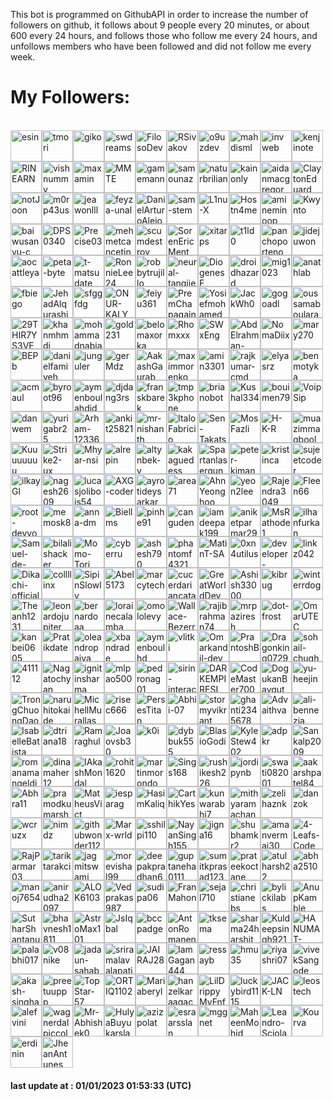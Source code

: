 <p>This bot is programmed on GithubAPI in order to increase the number of followers on github, it follows about 9 people every 20 minutes, or about 600 every 24 hours, and follows those who follow me every 24 hours, and unfollows members who have been followed and did not follow me every week.</p><h1>My Followers:</h1><br><a href="https://github.com/esin"><img src="https://github.com/esin.png" alt="esin" style="height:50px;width:50px;"/></a><a href="https://github.com/tmori"><img src="https://github.com/tmori.png" alt="tmori" style="height:50px;width:50px;"/></a><a href="https://github.com/giko"><img src="https://github.com/giko.png" alt="giko" style="height:50px;width:50px;"/></a><a href="https://github.com/swdreams"><img src="https://github.com/swdreams.png" alt="swdreams" style="height:50px;width:50px;"/></a><a href="https://github.com/FilosoDev"><img src="https://github.com/FilosoDev.png" alt="FilosoDev" style="height:50px;width:50px;"/></a><a href="https://github.com/RSivakov"><img src="https://github.com/RSivakov.png" alt="RSivakov" style="height:50px;width:50px;"/></a><a href="https://github.com/o9uzdev"><img src="https://github.com/o9uzdev.png" alt="o9uzdev" style="height:50px;width:50px;"/></a><a href="https://github.com/mahdisml"><img src="https://github.com/mahdisml.png" alt="mahdisml" style="height:50px;width:50px;"/></a><a href="https://github.com/invweb"><img src="https://github.com/invweb.png" alt="invweb" style="height:50px;width:50px;"/></a><a href="https://github.com/kenjinote"><img src="https://github.com/kenjinote.png" alt="kenjinote" style="height:50px;width:50px;"/></a><a href="https://github.com/RINEARN"><img src="https://github.com/RINEARN.png" alt="RINEARN" style="height:50px;width:50px;"/></a><a href="https://github.com/vishnummv"><img src="https://github.com/vishnummv.png" alt="vishnummv" style="height:50px;width:50px;"/></a><a href="https://github.com/maxamin"><img src="https://github.com/maxamin.png" alt="maxamin" style="height:50px;width:50px;"/></a><a href="https://github.com/MMTE"><img src="https://github.com/MMTE.png" alt="MMTE" style="height:50px;width:50px;"/></a><a href="https://github.com/gamemann"><img src="https://github.com/gamemann.png" alt="gamemann" style="height:50px;width:50px;"/></a><a href="https://github.com/samounaz"><img src="https://github.com/samounaz.png" alt="samounaz" style="height:50px;width:50px;"/></a><a href="https://github.com/naturbrilian"><img src="https://github.com/naturbrilian.png" alt="naturbrilian" style="height:50px;width:50px;"/></a><a href="https://github.com/kainonly"><img src="https://github.com/kainonly.png" alt="kainonly" style="height:50px;width:50px;"/></a><a href="https://github.com/aidanmacgregor"><img src="https://github.com/aidanmacgregor.png" alt="aidanmacgregor" style="height:50px;width:50px;"/></a><a href="https://github.com/ClaytonEduard"><img src="https://github.com/ClaytonEduard.png" alt="ClaytonEduard" style="height:50px;width:50px;"/></a><a href="https://github.com/notJoon"><img src="https://github.com/notJoon.png" alt="notJoon" style="height:50px;width:50px;"/></a><a href="https://github.com/m0rp43us"><img src="https://github.com/m0rp43us.png" alt="m0rp43us" style="height:50px;width:50px;"/></a><a href="https://github.com/jeawonlll"><img src="https://github.com/jeawonlll.png" alt="jeawonlll" style="height:50px;width:50px;"/></a><a href="https://github.com/feyza-unal"><img src="https://github.com/feyza-unal.png" alt="feyza-unal" style="height:50px;width:50px;"/></a><a href="https://github.com/DanielArturoAlejoAlvarez"><img src="https://github.com/DanielArturoAlejoAlvarez.png" alt="DanielArturoAlejoAlvarez" style="height:50px;width:50px;"/></a><a href="https://github.com/sam-stem"><img src="https://github.com/sam-stem.png" alt="sam-stem" style="height:50px;width:50px;"/></a><a href="https://github.com/L1nu-X"><img src="https://github.com/L1nu-X.png" alt="L1nu-X" style="height:50px;width:50px;"/></a><a href="https://github.com/Hostn4me"><img src="https://github.com/Hostn4me.png" alt="Hostn4me" style="height:50px;width:50px;"/></a><a href="https://github.com/amineminoop"><img src="https://github.com/amineminoop.png" alt="amineminoop" style="height:50px;width:50px;"/></a><a href="https://github.com/Kwynto"><img src="https://github.com/Kwynto.png" alt="Kwynto" style="height:50px;width:50px;"/></a><a href="https://github.com/baiwusanyu-c"><img src="https://github.com/baiwusanyu-c.png" alt="baiwusanyu-c" style="height:50px;width:50px;"/></a><a href="https://github.com/DPS0340"><img src="https://github.com/DPS0340.png" alt="DPS0340" style="height:50px;width:50px;"/></a><a href="https://github.com/Precise03"><img src="https://github.com/Precise03.png" alt="Precise03" style="height:50px;width:50px;"/></a><a href="https://github.com/mehmetcancetin"><img src="https://github.com/mehmetcancetin.png" alt="mehmetcancetin" style="height:50px;width:50px;"/></a><a href="https://github.com/scumdestroy"><img src="https://github.com/scumdestroy.png" alt="scumdestroy" style="height:50px;width:50px;"/></a><a href="https://github.com/SorenEricMent"><img src="https://github.com/SorenEricMent.png" alt="SorenEricMent" style="height:50px;width:50px;"/></a><a href="https://github.com/xitarps"><img src="https://github.com/xitarps.png" alt="xitarps" style="height:50px;width:50px;"/></a><a href="https://github.com/t1ld0"><img src="https://github.com/t1ld0.png" alt="t1ld0" style="height:50px;width:50px;"/></a><a href="https://github.com/panchoporteno"><img src="https://github.com/panchoporteno.png" alt="panchoporteno" style="height:50px;width:50px;"/></a><a href="https://github.com/jidejuwon"><img src="https://github.com/jidejuwon.png" alt="jidejuwon" style="height:50px;width:50px;"/></a><a href="https://github.com/aocattleya"><img src="https://github.com/aocattleya.png" alt="aocattleya" style="height:50px;width:50px;"/></a><a href="https://github.com/peta-byte"><img src="https://github.com/peta-byte.png" alt="peta-byte" style="height:50px;width:50px;"/></a><a href="https://github.com/t-matsudate"><img src="https://github.com/t-matsudate.png" alt="t-matsudate" style="height:50px;width:50px;"/></a><a href="https://github.com/RonnieLee24"><img src="https://github.com/RonnieLee24.png" alt="RonnieLee24" style="height:50px;width:50px;"/></a><a href="https://github.com/robbytrujillo"><img src="https://github.com/robbytrujillo.png" alt="robbytrujillo" style="height:50px;width:50px;"/></a><a href="https://github.com/neural-tangjie"><img src="https://github.com/neural-tangjie.png" alt="neural-tangjie" style="height:50px;width:50px;"/></a><a href="https://github.com/DiogenesF"><img src="https://github.com/DiogenesF.png" alt="DiogenesF" style="height:50px;width:50px;"/></a><a href="https://github.com/droidhazard"><img src="https://github.com/droidhazard.png" alt="droidhazard" style="height:50px;width:50px;"/></a><a href="https://github.com/mig1023"><img src="https://github.com/mig1023.png" alt="mig1023" style="height:50px;width:50px;"/></a><a href="https://github.com/anathlab"><img src="https://github.com/anathlab.png" alt="anathlab" style="height:50px;width:50px;"/></a><a href="https://github.com/fbiego"><img src="https://github.com/fbiego.png" alt="fbiego" style="height:50px;width:50px;"/></a><a href="https://github.com/JehadAlqurashi"><img src="https://github.com/JehadAlqurashi.png" alt="JehadAlqurashi" style="height:50px;width:50px;"/></a><a href="https://github.com/sfggfdg"><img src="https://github.com/sfggfdg.png" alt="sfggfdg" style="height:50px;width:50px;"/></a><a href="https://github.com/ONUR-KALYONCU"><img src="https://github.com/ONUR-KALYONCU.png" alt="ONUR-KALYONCU" style="height:50px;width:50px;"/></a><a href="https://github.com/feiyu361"><img src="https://github.com/feiyu361.png" alt="feiyu361" style="height:50px;width:50px;"/></a><a href="https://github.com/PremChapagain"><img src="https://github.com/PremChapagain.png" alt="PremChapagain" style="height:50px;width:50px;"/></a><a href="https://github.com/Yosiefmohamed"><img src="https://github.com/Yosiefmohamed.png" alt="Yosiefmohamed" style="height:50px;width:50px;"/></a><a href="https://github.com/JackWh0"><img src="https://github.com/JackWh0.png" alt="JackWh0" style="height:50px;width:50px;"/></a><a href="https://github.com/gogoadl"><img src="https://github.com/gogoadl.png" alt="gogoadl" style="height:50px;width:50px;"/></a><a href="https://github.com/oussamaboularak"><img src="https://github.com/oussamaboularak.png" alt="oussamaboularak" style="height:50px;width:50px;"/></a><a href="https://github.com/29THIR7YS3VEN"><img src="https://github.com/29THIR7YS3VEN.png" alt="29THIR7YS3VEN" style="height:50px;width:50px;"/></a><a href="https://github.com/khanmhmdi"><img src="https://github.com/khanmhmdi.png" alt="khanmhmdi" style="height:50px;width:50px;"/></a><a href="https://github.com/mohammadnabia"><img src="https://github.com/mohammadnabia.png" alt="mohammadnabia" style="height:50px;width:50px;"/></a><a href="https://github.com/gold231"><img src="https://github.com/gold231.png" alt="gold231" style="height:50px;width:50px;"/></a><a href="https://github.com/belomaxorka"><img src="https://github.com/belomaxorka.png" alt="belomaxorka" style="height:50px;width:50px;"/></a><a href="https://github.com/Rhomxxx"><img src="https://github.com/Rhomxxx.png" alt="Rhomxxx" style="height:50px;width:50px;"/></a><a href="https://github.com/SWxEng"><img src="https://github.com/SWxEng.png" alt="SWxEng" style="height:50px;width:50px;"/></a><a href="https://github.com/AbdElrahman-Rafaat-Amer"><img src="https://github.com/AbdElrahman-Rafaat-Amer.png" alt="AbdElrahman-Rafaat-Amer" style="height:50px;width:50px;"/></a><a href="https://github.com/NomaDiix"><img src="https://github.com/NomaDiix.png" alt="NomaDiix" style="height:50px;width:50px;"/></a><a href="https://github.com/mary270"><img src="https://github.com/mary270.png" alt="mary270" style="height:50px;width:50px;"/></a><a href="https://github.com/BEPb"><img src="https://github.com/BEPb.png" alt="BEPb" style="height:50px;width:50px;"/></a><a href="https://github.com/danielfamiyeh"><img src="https://github.com/danielfamiyeh.png" alt="danielfamiyeh" style="height:50px;width:50px;"/></a><a href="https://github.com/junguler"><img src="https://github.com/junguler.png" alt="junguler" style="height:50px;width:50px;"/></a><a href="https://github.com/gerMdz"><img src="https://github.com/gerMdz.png" alt="gerMdz" style="height:50px;width:50px;"/></a><a href="https://github.com/AakashGaurab"><img src="https://github.com/AakashGaurab.png" alt="AakashGaurab" style="height:50px;width:50px;"/></a><a href="https://github.com/maximmorenko"><img src="https://github.com/maximmorenko.png" alt="maximmorenko" style="height:50px;width:50px;"/></a><a href="https://github.com/amin3301"><img src="https://github.com/amin3301.png" alt="amin3301" style="height:50px;width:50px;"/></a><a href="https://github.com/rajkumar-cmd"><img src="https://github.com/rajkumar-cmd.png" alt="rajkumar-cmd" style="height:50px;width:50px;"/></a><a href="https://github.com/elyasrz"><img src="https://github.com/elyasrz.png" alt="elyasrz" style="height:50px;width:50px;"/></a><a href="https://github.com/benmotyka"><img src="https://github.com/benmotyka.png" alt="benmotyka" style="height:50px;width:50px;"/></a><a href="https://github.com/acmaul"><img src="https://github.com/acmaul.png" alt="acmaul" style="height:50px;width:50px;"/></a><a href="https://github.com/byroot96"><img src="https://github.com/byroot96.png" alt="byroot96" style="height:50px;width:50px;"/></a><a href="https://github.com/aymenboulahdid"><img src="https://github.com/aymenboulahdid.png" alt="aymenboulahdid" style="height:50px;width:50px;"/></a><a href="https://github.com/djdang3rs"><img src="https://github.com/djdang3rs.png" alt="djdang3rs" style="height:50px;width:50px;"/></a><a href="https://github.com/franskbarek"><img src="https://github.com/franskbarek.png" alt="franskbarek" style="height:50px;width:50px;"/></a><a href="https://github.com/tmp3kphone"><img src="https://github.com/tmp3kphone.png" alt="tmp3kphone" style="height:50px;width:50px;"/></a><a href="https://github.com/brianobot"><img src="https://github.com/brianobot.png" alt="brianobot" style="height:50px;width:50px;"/></a><a href="https://github.com/Kushal334"><img src="https://github.com/Kushal334.png" alt="Kushal334" style="height:50px;width:50px;"/></a><a href="https://github.com/bouimen79"><img src="https://github.com/bouimen79.png" alt="bouimen79" style="height:50px;width:50px;"/></a><a href="https://github.com/VoipSip"><img src="https://github.com/VoipSip.png" alt="VoipSip" style="height:50px;width:50px;"/></a><a href="https://github.com/danwem"><img src="https://github.com/danwem.png" alt="danwem" style="height:50px;width:50px;"/></a><a href="https://github.com/yurigabr25"><img src="https://github.com/yurigabr25.png" alt="yurigabr25" style="height:50px;width:50px;"/></a><a href="https://github.com/Arham-12336"><img src="https://github.com/Arham-12336.png" alt="Arham-12336" style="height:50px;width:50px;"/></a><a href="https://github.com/ankit25821"><img src="https://github.com/ankit25821.png" alt="ankit25821" style="height:50px;width:50px;"/></a><a href="https://github.com/mr-nishanth"><img src="https://github.com/mr-nishanth.png" alt="mr-nishanth" style="height:50px;width:50px;"/></a><a href="https://github.com/ItaloFabricio"><img src="https://github.com/ItaloFabricio.png" alt="ItaloFabricio" style="height:50px;width:50px;"/></a><a href="https://github.com/Sen-Takatsuki"><img src="https://github.com/Sen-Takatsuki.png" alt="Sen-Takatsuki" style="height:50px;width:50px;"/></a><a href="https://github.com/MosFazli"><img src="https://github.com/MosFazli.png" alt="MosFazli" style="height:50px;width:50px;"/></a><a href="https://github.com/H-K-R"><img src="https://github.com/H-K-R.png" alt="H-K-R" style="height:50px;width:50px;"/></a><a href="https://github.com/muazimmaqbool"><img src="https://github.com/muazimmaqbool.png" alt="muazimmaqbool" style="height:50px;width:50px;"/></a><a href="https://github.com/Kuuuuuuuu"><img src="https://github.com/Kuuuuuuuu.png" alt="Kuuuuuuuu" style="height:50px;width:50px;"/></a><a href="https://github.com/Strike2-ux"><img src="https://github.com/Strike2-ux.png" alt="Strike2-ux" style="height:50px;width:50px;"/></a><a href="https://github.com/Mhyar-nsi"><img src="https://github.com/Mhyar-nsi.png" alt="Mhyar-nsi" style="height:50px;width:50px;"/></a><a href="https://github.com/alrepin"><img src="https://github.com/alrepin.png" alt="alrepin" style="height:50px;width:50px;"/></a><a href="https://github.com/altynbek-y"><img src="https://github.com/altynbek-y.png" alt="altynbek-y" style="height:50px;width:50px;"/></a><a href="https://github.com/kakaguedess"><img src="https://github.com/kakaguedess.png" alt="kakaguedess" style="height:50px;width:50px;"/></a><a href="https://github.com/Spartanlasergun"><img src="https://github.com/Spartanlasergun.png" alt="Spartanlasergun" style="height:50px;width:50px;"/></a><a href="https://github.com/peter-kimanzi"><img src="https://github.com/peter-kimanzi.png" alt="peter-kimanzi" style="height:50px;width:50px;"/></a><a href="https://github.com/kristinca"><img src="https://github.com/kristinca.png" alt="kristinca" style="height:50px;width:50px;"/></a><a href="https://github.com/sujeetcoder"><img src="https://github.com/sujeetcoder.png" alt="sujeetcoder" style="height:50px;width:50px;"/></a><a href="https://github.com/ilkayGl"><img src="https://github.com/ilkayGl.png" alt="ilkayGl" style="height:50px;width:50px;"/></a><a href="https://github.com/nagesh2609"><img src="https://github.com/nagesh2609.png" alt="nagesh2609" style="height:50px;width:50px;"/></a><a href="https://github.com/lucasjolibois54"><img src="https://github.com/lucasjolibois54.png" alt="lucasjolibois54" style="height:50px;width:50px;"/></a><a href="https://github.com/AXG-coder"><img src="https://github.com/AXG-coder.png" alt="AXG-coder" style="height:50px;width:50px;"/></a><a href="https://github.com/ayrotideysarkar"><img src="https://github.com/ayrotideysarkar.png" alt="ayrotideysarkar" style="height:50px;width:50px;"/></a><a href="https://github.com/area71"><img src="https://github.com/area71.png" alt="area71" style="height:50px;width:50px;"/></a><a href="https://github.com/AhnYeonghoo"><img src="https://github.com/AhnYeonghoo.png" alt="AhnYeonghoo" style="height:50px;width:50px;"/></a><a href="https://github.com/yeon2lee"><img src="https://github.com/yeon2lee.png" alt="yeon2lee" style="height:50px;width:50px;"/></a><a href="https://github.com/Rajendra3049"><img src="https://github.com/Rajendra3049.png" alt="Rajendra3049" style="height:50px;width:50px;"/></a><a href="https://github.com/Fleen66"><img src="https://github.com/Fleen66.png" alt="Fleen66" style="height:50px;width:50px;"/></a><a href="https://github.com/root-devvoo"><img src="https://github.com/root-devvoo.png" alt="root-devvoo" style="height:50px;width:50px;"/></a><a href="https://github.com/memosk8"><img src="https://github.com/memosk8.png" alt="memosk8" style="height:50px;width:50px;"/></a><a href="https://github.com/anna-dm"><img src="https://github.com/anna-dm.png" alt="anna-dm" style="height:50px;width:50px;"/></a><a href="https://github.com/Biellms"><img src="https://github.com/Biellms.png" alt="Biellms" style="height:50px;width:50px;"/></a><a href="https://github.com/pinhe91"><img src="https://github.com/pinhe91.png" alt="pinhe91" style="height:50px;width:50px;"/></a><a href="https://github.com/canguden"><img src="https://github.com/canguden.png" alt="canguden" style="height:50px;width:50px;"/></a><a href="https://github.com/iamdeepak199"><img src="https://github.com/iamdeepak199.png" alt="iamdeepak199" style="height:50px;width:50px;"/></a><a href="https://github.com/aniketparmar29"><img src="https://github.com/aniketparmar29.png" alt="aniketparmar29" style="height:50px;width:50px;"/></a><a href="https://github.com/MsRathode1"><img src="https://github.com/MsRathode1.png" alt="MsRathode1" style="height:50px;width:50px;"/></a><a href="https://github.com/ilhanfurkan"><img src="https://github.com/ilhanfurkan.png" alt="ilhanfurkan" style="height:50px;width:50px;"/></a><a href="https://github.com/Samuel-de-Oliveira"><img src="https://github.com/Samuel-de-Oliveira.png" alt="Samuel-de-Oliveira" style="height:50px;width:50px;"/></a><a href="https://github.com/bilalishacker"><img src="https://github.com/bilalishacker.png" alt="bilalishacker" style="height:50px;width:50px;"/></a><a href="https://github.com/Momo-Tori"><img src="https://github.com/Momo-Tori.png" alt="Momo-Tori" style="height:50px;width:50px;"/></a><a href="https://github.com/cyberru"><img src="https://github.com/cyberru.png" alt="cyberru" style="height:50px;width:50px;"/></a><a href="https://github.com/ashesh790"><img src="https://github.com/ashesh790.png" alt="ashesh790" style="height:50px;width:50px;"/></a><a href="https://github.com/phantomf4321"><img src="https://github.com/phantomf4321.png" alt="phantomf4321" style="height:50px;width:50px;"/></a><a href="https://github.com/MatinT-SA"><img src="https://github.com/MatinT-SA.png" alt="MatinT-SA" style="height:50px;width:50px;"/></a><a href="https://github.com/0xn4utilus"><img src="https://github.com/0xn4utilus.png" alt="0xn4utilus" style="height:50px;width:50px;"/></a><a href="https://github.com/developer-shourav"><img src="https://github.com/developer-shourav.png" alt="developer-shourav" style="height:50px;width:50px;"/></a><a href="https://github.com/linkz042"><img src="https://github.com/linkz042.png" alt="linkz042" style="height:50px;width:50px;"/></a><a href="https://github.com/Dikachi-official"><img src="https://github.com/Dikachi-official.png" alt="Dikachi-official" style="height:50px;width:50px;"/></a><a href="https://github.com/collllinx"><img src="https://github.com/collllinx.png" alt="collllinx" style="height:50px;width:50px;"/></a><a href="https://github.com/SipinSlowly"><img src="https://github.com/SipinSlowly.png" alt="SipinSlowly" style="height:50px;width:50px;"/></a><a href="https://github.com/Abel5173"><img src="https://github.com/Abel5173.png" alt="Abel5173" style="height:50px;width:50px;"/></a><a href="https://github.com/marcytech"><img src="https://github.com/marcytech.png" alt="marcytech" style="height:50px;width:50px;"/></a><a href="https://github.com/cucerdariancatalin"><img src="https://github.com/cucerdariancatalin.png" alt="cucerdariancatalin" style="height:50px;width:50px;"/></a><a href="https://github.com/GreatWorldDev"><img src="https://github.com/GreatWorldDev.png" alt="GreatWorldDev" style="height:50px;width:50px;"/></a><a href="https://github.com/Ashish33000"><img src="https://github.com/Ashish33000.png" alt="Ashish33000" style="height:50px;width:50px;"/></a><a href="https://github.com/kibrug"><img src="https://github.com/kibrug.png" alt="kibrug" style="height:50px;width:50px;"/></a><a href="https://github.com/winterrdog"><img src="https://github.com/winterrdog.png" alt="winterrdog" style="height:50px;width:50px;"/></a><a href="https://github.com/Theanh1231"><img src="https://github.com/Theanh1231.png" alt="Theanh1231" style="height:50px;width:50px;"/></a><a href="https://github.com/leonardojupiter"><img src="https://github.com/leonardojupiter.png" alt="leonardojupiter" style="height:50px;width:50px;"/></a><a href="https://github.com/bernardoaa"><img src="https://github.com/bernardoaa.png" alt="bernardoaa" style="height:50px;width:50px;"/></a><a href="https://github.com/lorainecalamba"><img src="https://github.com/lorainecalamba.png" alt="lorainecalamba" style="height:50px;width:50px;"/></a><a href="https://github.com/omololevy"><img src="https://github.com/omololevy.png" alt="omololevy" style="height:50px;width:50px;"/></a><a href="https://github.com/Wallace-Bezerra"><img src="https://github.com/Wallace-Bezerra.png" alt="Wallace-Bezerra" style="height:50px;width:50px;"/></a><a href="https://github.com/rajibrahman74"><img src="https://github.com/rajibrahman74.png" alt="rajibrahman74" style="height:50px;width:50px;"/></a><a href="https://github.com/mrpaziresh"><img src="https://github.com/mrpaziresh.png" alt="mrpaziresh" style="height:50px;width:50px;"/></a><a href="https://github.com/dot-frost"><img src="https://github.com/dot-frost.png" alt="dot-frost" style="height:50px;width:50px;"/></a><a href="https://github.com/OmarUTEC"><img src="https://github.com/OmarUTEC.png" alt="OmarUTEC" style="height:50px;width:50px;"/></a><a href="https://github.com/kanbei0605"><img src="https://github.com/kanbei0605.png" alt="kanbei0605" style="height:50px;width:50px;"/></a><a href="https://github.com/Pratikdate"><img src="https://github.com/Pratikdate.png" alt="Pratikdate" style="height:50px;width:50px;"/></a><a href="https://github.com/oleandropaiva"><img src="https://github.com/oleandropaiva.png" alt="oleandropaiva" style="height:50px;width:50px;"/></a><a href="https://github.com/xbandrade"><img src="https://github.com/xbandrade.png" alt="xbandrade" style="height:50px;width:50px;"/></a><a href="https://github.com/aymenboulhd"><img src="https://github.com/aymenboulhd.png" alt="aymenboulhd" style="height:50px;width:50px;"/></a><a href="https://github.com/vlitki"><img src="https://github.com/vlitki.png" alt="vlitki" style="height:50px;width:50px;"/></a><a href="https://github.com/Omarkandil-dev"><img src="https://github.com/Omarkandil-dev.png" alt="Omarkandil-dev" style="height:50px;width:50px;"/></a><a href="https://github.com/PrantoshB"><img src="https://github.com/PrantoshB.png" alt="PrantoshB" style="height:50px;width:50px;"/></a><a href="https://github.com/Dragonking0729"><img src="https://github.com/Dragonking0729.png" alt="Dragonking0729" style="height:50px;width:50px;"/></a><a href="https://github.com/sohail-chughtai"><img src="https://github.com/sohail-chughtai.png" alt="sohail-chughtai" style="height:50px;width:50px;"/></a><a href="https://github.com/411112"><img src="https://github.com/411112.png" alt="411112" style="height:50px;width:50px;"/></a><a href="https://github.com/Nagatochyan"><img src="https://github.com/Nagatochyan.png" alt="Nagatochyan" style="height:50px;width:50px;"/></a><a href="https://github.com/ignitinsharma"><img src="https://github.com/ignitinsharma.png" alt="ignitinsharma" style="height:50px;width:50px;"/></a><a href="https://github.com/mlpao500"><img src="https://github.com/mlpao500.png" alt="mlpao500" style="height:50px;width:50px;"/></a><a href="https://github.com/pedronag01"><img src="https://github.com/pedronag01.png" alt="pedronag01" style="height:50px;width:50px;"/></a><a href="https://github.com/sirin-interact"><img src="https://github.com/sirin-interact.png" alt="sirin-interact" style="height:50px;width:50px;"/></a><a href="https://github.com/DARKEMPIRESL"><img src="https://github.com/DARKEMPIRESL.png" alt="DARKEMPIRESL" style="height:50px;width:50px;"/></a><a href="https://github.com/CodeMaster7000"><img src="https://github.com/CodeMaster7000.png" alt="CodeMaster7000" style="height:50px;width:50px;"/></a><a href="https://github.com/DogukanBaygut"><img src="https://github.com/DogukanBaygut.png" alt="DogukanBaygut" style="height:50px;width:50px;"/></a><a href="https://github.com/yu-heejin"><img src="https://github.com/yu-heejin.png" alt="yu-heejin" style="height:50px;width:50px;"/></a><a href="https://github.com/TrongChuongDao"><img src="https://github.com/TrongChuongDao.png" alt="TrongChuongDao" style="height:50px;width:50px;"/></a><a href="https://github.com/naruhitokaide"><img src="https://github.com/naruhitokaide.png" alt="naruhitokaide" style="height:50px;width:50px;"/></a><a href="https://github.com/MichellMurallas"><img src="https://github.com/MichellMurallas.png" alt="MichellMurallas" style="height:50px;width:50px;"/></a><a href="https://github.com/risec666"><img src="https://github.com/risec666.png" alt="risec666" style="height:50px;width:50px;"/></a><a href="https://github.com/PersesTitan"><img src="https://github.com/PersesTitan.png" alt="PersesTitan" style="height:50px;width:50px;"/></a><a href="https://github.com/Abhii-07"><img src="https://github.com/Abhii-07.png" alt="Abhii-07" style="height:50px;width:50px;"/></a><a href="https://github.com/stormyvikrant"><img src="https://github.com/stormyvikrant.png" alt="stormyvikrant" style="height:50px;width:50px;"/></a><a href="https://github.com/ghanti2345678"><img src="https://github.com/ghanti2345678.png" alt="ghanti2345678" style="height:50px;width:50px;"/></a><a href="https://github.com/Advaithva"><img src="https://github.com/Advaithva.png" alt="Advaithva" style="height:50px;width:50px;"/></a><a href="https://github.com/ali-bennezia"><img src="https://github.com/ali-bennezia.png" alt="ali-bennezia" style="height:50px;width:50px;"/></a><a href="https://github.com/IsabelleBatista"><img src="https://github.com/IsabelleBatista.png" alt="IsabelleBatista" style="height:50px;width:50px;"/></a><a href="https://github.com/dtriana18"><img src="https://github.com/dtriana18.png" alt="dtriana18" style="height:50px;width:50px;"/></a><a href="https://github.com/Ramraghul"><img src="https://github.com/Ramraghul.png" alt="Ramraghul" style="height:50px;width:50px;"/></a><a href="https://github.com/Joaovsb30"><img src="https://github.com/Joaovsb30.png" alt="Joaovsb30" style="height:50px;width:50px;"/></a><a href="https://github.com/k0i"><img src="https://github.com/k0i.png" alt="k0i" style="height:50px;width:50px;"/></a><a href="https://github.com/dybbuk555"><img src="https://github.com/dybbuk555.png" alt="dybbuk555" style="height:50px;width:50px;"/></a><a href="https://github.com/BlasioGodi"><img src="https://github.com/BlasioGodi.png" alt="BlasioGodi" style="height:50px;width:50px;"/></a><a href="https://github.com/KyleStew402"><img src="https://github.com/KyleStew402.png" alt="KyleStew402" style="height:50px;width:50px;"/></a><a href="https://github.com/adpkr"><img src="https://github.com/adpkr.png" alt="adpkr" style="height:50px;width:50px;"/></a><a href="https://github.com/Sankalp2009"><img src="https://github.com/Sankalp2009.png" alt="Sankalp2009" style="height:50px;width:50px;"/></a><a href="https://github.com/romanamangeldiev"><img src="https://github.com/romanamangeldiev.png" alt="romanamangeldiev" style="height:50px;width:50px;"/></a><a href="https://github.com/dinamaher12"><img src="https://github.com/dinamaher12.png" alt="dinamaher12" style="height:50px;width:50px;"/></a><a href="https://github.com/IAkashMondal"><img src="https://github.com/IAkashMondal.png" alt="IAkashMondal" style="height:50px;width:50px;"/></a><a href="https://github.com/rohit1620"><img src="https://github.com/rohit1620.png" alt="rohit1620" style="height:50px;width:50px;"/></a><a href="https://github.com/martinmorondo"><img src="https://github.com/martinmorondo.png" alt="martinmorondo" style="height:50px;width:50px;"/></a><a href="https://github.com/Sings168"><img src="https://github.com/Sings168.png" alt="Sings168" style="height:50px;width:50px;"/></a><a href="https://github.com/rushikesh226"><img src="https://github.com/rushikesh226.png" alt="rushikesh226" style="height:50px;width:50px;"/></a><a href="https://github.com/jordipynb"><img src="https://github.com/jordipynb.png" alt="jordipynb" style="height:50px;width:50px;"/></a><a href="https://github.com/swati082001"><img src="https://github.com/swati082001.png" alt="swati082001" style="height:50px;width:50px;"/></a><a href="https://github.com/aakarshpatel84"><img src="https://github.com/aakarshpatel84.png" alt="aakarshpatel84" style="height:50px;width:50px;"/></a><a href="https://github.com/Abhra11"><img src="https://github.com/Abhra11.png" alt="Abhra11" style="height:50px;width:50px;"/></a><a href="https://github.com/pramodkumarsharma0754"><img src="https://github.com/pramodkumarsharma0754.png" alt="pramodkumarsharma0754" style="height:50px;width:50px;"/></a><a href="https://github.com/MatheusVict"><img src="https://github.com/MatheusVict.png" alt="MatheusVict" style="height:50px;width:50px;"/></a><a href="https://github.com/iesparag"><img src="https://github.com/iesparag.png" alt="iesparag" style="height:50px;width:50px;"/></a><a href="https://github.com/HasimKaliq"><img src="https://github.com/HasimKaliq.png" alt="HasimKaliq" style="height:50px;width:50px;"/></a><a href="https://github.com/CarthikYes"><img src="https://github.com/CarthikYes.png" alt="CarthikYes" style="height:50px;width:50px;"/></a><a href="https://github.com/kunwarabhi7"><img src="https://github.com/kunwarabhi7.png" alt="kunwarabhi7" style="height:50px;width:50px;"/></a><a href="https://github.com/mithyaramachandran75"><img src="https://github.com/mithyaramachandran75.png" alt="mithyaramachandran75" style="height:50px;width:50px;"/></a><a href="https://github.com/zelihaznk"><img src="https://github.com/zelihaznk.png" alt="zelihaznk" style="height:50px;width:50px;"/></a><a href="https://github.com/danzok"><img src="https://github.com/danzok.png" alt="danzok" style="height:50px;width:50px;"/></a><a href="https://github.com/wcruzx"><img src="https://github.com/wcruzx.png" alt="wcruzx" style="height:50px;width:50px;"/></a><a href="https://github.com/nimdz"><img src="https://github.com/nimdz.png" alt="nimdz" style="height:50px;width:50px;"/></a><a href="https://github.com/githubwonder1128"><img src="https://github.com/githubwonder1128.png" alt="githubwonder1128" style="height:50px;width:50px;"/></a><a href="https://github.com/Marx-wrld"><img src="https://github.com/Marx-wrld.png" alt="Marx-wrld" style="height:50px;width:50px;"/></a><a href="https://github.com/sshilpi110"><img src="https://github.com/sshilpi110.png" alt="sshilpi110" style="height:50px;width:50px;"/></a><a href="https://github.com/NayanSingh155"><img src="https://github.com/NayanSingh155.png" alt="NayanSingh155" style="height:50px;width:50px;"/></a><a href="https://github.com/jigna16"><img src="https://github.com/jigna16.png" alt="jigna16" style="height:50px;width:50px;"/></a><a href="https://github.com/shubhamkr2"><img src="https://github.com/shubhamkr2.png" alt="shubhamkr2" style="height:50px;width:50px;"/></a><a href="https://github.com/amanvermai30"><img src="https://github.com/amanvermai30.png" alt="amanvermai30" style="height:50px;width:50px;"/></a><a href="https://github.com/4-Leafs-Code"><img src="https://github.com/4-Leafs-Code.png" alt="4-Leafs-Code" style="height:50px;width:50px;"/></a><a href="https://github.com/RajParmar03"><img src="https://github.com/RajParmar03.png" alt="RajParmar03" style="height:50px;width:50px;"/></a><a href="https://github.com/tariktarakci"><img src="https://github.com/tariktarakci.png" alt="tariktarakci" style="height:50px;width:50px;"/></a><a href="https://github.com/jagmitswami"><img src="https://github.com/jagmitswami.png" alt="jagmitswami" style="height:50px;width:50px;"/></a><a href="https://github.com/morevishal99"><img src="https://github.com/morevishal99.png" alt="morevishal99" style="height:50px;width:50px;"/></a><a href="https://github.com/deepakpradhan624"><img src="https://github.com/deepakpradhan624.png" alt="deepakpradhan624" style="height:50px;width:50px;"/></a><a href="https://github.com/guptaneha0111"><img src="https://github.com/guptaneha0111.png" alt="guptaneha0111" style="height:50px;width:50px;"/></a><a href="https://github.com/sumitkprasad123"><img src="https://github.com/sumitkprasad123.png" alt="sumitkprasad123" style="height:50px;width:50px;"/></a><a href="https://github.com/prateekoctane"><img src="https://github.com/prateekoctane.png" alt="prateekoctane" style="height:50px;width:50px;"/></a><a href="https://github.com/atulharsh22"><img src="https://github.com/atulharsh22.png" alt="atulharsh22" style="height:50px;width:50px;"/></a><a href="https://github.com/abha2510"><img src="https://github.com/abha2510.png" alt="abha2510" style="height:50px;width:50px;"/></a><a href="https://github.com/manoj7654"><img src="https://github.com/manoj7654.png" alt="manoj7654" style="height:50px;width:50px;"/></a><a href="https://github.com/anirudha2097"><img src="https://github.com/anirudha2097.png" alt="anirudha2097" style="height:50px;width:50px;"/></a><a href="https://github.com/ALOK6103"><img src="https://github.com/ALOK6103.png" alt="ALOK6103" style="height:50px;width:50px;"/></a><a href="https://github.com/Vedprakas987"><img src="https://github.com/Vedprakas987.png" alt="Vedprakas987" style="height:50px;width:50px;"/></a><a href="https://github.com/sudipa06"><img src="https://github.com/sudipa06.png" alt="sudipa06" style="height:50px;width:50px;"/></a><a href="https://github.com/FranMahon"><img src="https://github.com/FranMahon.png" alt="FranMahon" style="height:50px;width:50px;"/></a><a href="https://github.com/sejal710"><img src="https://github.com/sejal710.png" alt="sejal710" style="height:50px;width:50px;"/></a><a href="https://github.com/christianebs"><img src="https://github.com/christianebs.png" alt="christianebs" style="height:50px;width:50px;"/></a><a href="https://github.com/bylickilabs"><img src="https://github.com/bylickilabs.png" alt="bylickilabs" style="height:50px;width:50px;"/></a><a href="https://github.com/AnupKamble"><img src="https://github.com/AnupKamble.png" alt="AnupKamble" style="height:50px;width:50px;"/></a><a href="https://github.com/SutharShantanu"><img src="https://github.com/SutharShantanu.png" alt="SutharShantanu" style="height:50px;width:50px;"/></a><a href="https://github.com/bhavnesh1811"><img src="https://github.com/bhavnesh1811.png" alt="bhavnesh1811" style="height:50px;width:50px;"/></a><a href="https://github.com/AstroMax101"><img src="https://github.com/AstroMax101.png" alt="AstroMax101" style="height:50px;width:50px;"/></a><a href="https://github.com/JsIqbal"><img src="https://github.com/JsIqbal.png" alt="JsIqbal" style="height:50px;width:50px;"/></a><a href="https://github.com/bccpadge"><img src="https://github.com/bccpadge.png" alt="bccpadge" style="height:50px;width:50px;"/></a><a href="https://github.com/AntonRomanenkov"><img src="https://github.com/AntonRomanenkov.png" alt="AntonRomanenkov" style="height:50px;width:50px;"/></a><a href="https://github.com/tksema"><img src="https://github.com/tksema.png" alt="tksema" style="height:50px;width:50px;"/></a><a href="https://github.com/sharma24harshit"><img src="https://github.com/sharma24harshit.png" alt="sharma24harshit" style="height:50px;width:50px;"/></a><a href="https://github.com/Kuldeepsingh921"><img src="https://github.com/Kuldeepsingh921.png" alt="Kuldeepsingh921" style="height:50px;width:50px;"/></a><a href="https://github.com/HANUMAT-SHARAN"><img src="https://github.com/HANUMAT-SHARAN.png" alt="HANUMAT-SHARAN" style="height:50px;width:50px;"/></a><a href="https://github.com/palabhi017"><img src="https://github.com/palabhi017.png" alt="palabhi017" style="height:50px;width:50px;"/></a><a href="https://github.com/v08nike"><img src="https://github.com/v08nike.png" alt="v08nike" style="height:50px;width:50px;"/></a><a href="https://github.com/jadaun-sahab"><img src="https://github.com/jadaun-sahab.png" alt="jadaun-sahab" style="height:50px;width:50px;"/></a><a href="https://github.com/sriramalavalapati3"><img src="https://github.com/sriramalavalapati3.png" alt="sriramalavalapati3" style="height:50px;width:50px;"/></a><a href="https://github.com/JAIRAJ28"><img src="https://github.com/JAIRAJ28.png" alt="JAIRAJ28" style="height:50px;width:50px;"/></a><a href="https://github.com/IamGagan444"><img src="https://github.com/IamGagan444.png" alt="IamGagan444" style="height:50px;width:50px;"/></a><a href="https://github.com/ressayb"><img src="https://github.com/ressayb.png" alt="ressayb" style="height:50px;width:50px;"/></a><a href="https://github.com/hmu35"><img src="https://github.com/hmu35.png" alt="hmu35" style="height:50px;width:50px;"/></a><a href="https://github.com/riyashri07"><img src="https://github.com/riyashri07.png" alt="riyashri07" style="height:50px;width:50px;"/></a><a href="https://github.com/vivekSangode"><img src="https://github.com/vivekSangode.png" alt="vivekSangode" style="height:50px;width:50px;"/></a><a href="https://github.com/akash-singha-3558"><img src="https://github.com/akash-singha-3558.png" alt="akash-singha-3558" style="height:50px;width:50px;"/></a><a href="https://github.com/preetuuppp"><img src="https://github.com/preetuuppp.png" alt="preetuuppp" style="height:50px;width:50px;"/></a><a href="https://github.com/TopStar-57"><img src="https://github.com/TopStar-57.png" alt="TopStar-57" style="height:50px;width:50px;"/></a><a href="https://github.com/ORTIQ1102"><img src="https://github.com/ORTIQ1102.png" alt="ORTIQ1102" style="height:50px;width:50px;"/></a><a href="https://github.com/Mariaberyl"><img src="https://github.com/Mariaberyl.png" alt="Mariaberyl" style="height:50px;width:50px;"/></a><a href="https://github.com/hanzelkaraagac"><img src="https://github.com/hanzelkaraagac.png" alt="hanzelkaraagac" style="height:50px;width:50px;"/></a><a href="https://github.com/LilDrippyMyFnf"><img src="https://github.com/LilDrippyMyFnf.png" alt="LilDrippyMyFnf" style="height:50px;width:50px;"/></a><a href="https://github.com/luckybird1115"><img src="https://github.com/luckybird1115.png" alt="luckybird1115" style="height:50px;width:50px;"/></a><a href="https://github.com/JACK-LN"><img src="https://github.com/JACK-LN.png" alt="JACK-LN" style="height:50px;width:50px;"/></a><a href="https://github.com/leostech"><img src="https://github.com/leostech.png" alt="leostech" style="height:50px;width:50px;"/></a><a href="https://github.com/alefvini"><img src="https://github.com/alefvini.png" alt="alefvini" style="height:50px;width:50px;"/></a><a href="https://github.com/wagnerdalpiccol"><img src="https://github.com/wagnerdalpiccol.png" alt="wagnerdalpiccol" style="height:50px;width:50px;"/></a><a href="https://github.com/Mr-Abhishek0"><img src="https://github.com/Mr-Abhishek0.png" alt="Mr-Abhishek0" style="height:50px;width:50px;"/></a><a href="https://github.com/HulyaBuyukarslan"><img src="https://github.com/HulyaBuyukarslan.png" alt="HulyaBuyukarslan" style="height:50px;width:50px;"/></a><a href="https://github.com/azizpolat"><img src="https://github.com/azizpolat.png" alt="azizpolat" style="height:50px;width:50px;"/></a><a href="https://github.com/esraarsslan"><img src="https://github.com/esraarsslan.png" alt="esraarsslan" style="height:50px;width:50px;"/></a><a href="https://github.com/mggnet"><img src="https://github.com/mggnet.png" alt="mggnet" style="height:50px;width:50px;"/></a><a href="https://github.com/MaheenMohid"><img src="https://github.com/MaheenMohid.png" alt="MaheenMohid" style="height:50px;width:50px;"/></a><a href="https://github.com/Leandro-Sciola"><img src="https://github.com/Leandro-Sciola.png" alt="Leandro-Sciola" style="height:50px;width:50px;"/></a><a href="https://github.com/Kourva"><img src="https://github.com/Kourva.png" alt="Kourva" style="height:50px;width:50px;"/></a><a href="https://github.com/erdinin"><img src="https://github.com/erdinin.png" alt="erdinin" style="height:50px;width:50px;"/></a><a href="https://github.com/JheanAntunes"><img src="https://github.com/JheanAntunes.png" alt="JheanAntunes" style="height:50px;width:50px;"/></a><br><h4>last update at : 01/01/2023 01:53:33 (UTC)</h4><br>